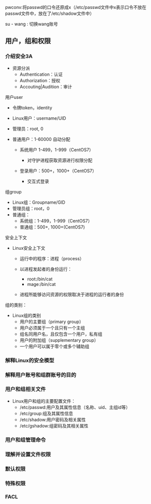 pwconv:将passwd的口令还原成x（/etc/passwd文件中x表示口令不放在passwd文件中，放在了/etc/shadow文件中）

su - wang : 切换wang账号

## 用户，组和权限

### 介绍安全3A

+ 资源分派
  + Authentication：认证
  + Authorization：授权
  + Accouting|Audition：审计

用户user

+ 令牌token，identity

+ Linux用户：username/UID

+ 管理员：root, 0

+ 普通用户：1-60000 自动分配

  + 系统用户 1-499，1-999（CentOS7）
    + 对守护进程获取资源进行权限分配

  + 登录用户：500+，1000+（CentOS7）
    + 交互式登录

组group

+ Linux组：Groupname/GID
+ 管理员组：root，0
+ 普通组：
  + 系统组：1-499，1-999（CentOS7）
  + 普通组：500+, 1000+(CentOS7)

安全上下文

+ Linux安全上下文

  + 运行中的程序：进程（process）
  + 以进程发起者的身份运行：
    + root:/bin/cat
    + mage:/bin/cat

  + 进程所能够访问资源的权限取决于进程的运行者的身份

组的类别：

+ Linux组的类别
  + 用户的主要组（primary group）
  + 用户必须属于一个且只有一个主组
  + 组名同用户名，且仅包含一个用户，私有组
  + 用户的附加组（supplementary group）
  + 一个用户可以属于零个或多个辅助组

### 解释Linux的安全模型

### 解释用户账号和组群账号的目的

### 用户和组相关文件

+ Linux用户和组的主要配置文件：
  + /etc/passwd:用户及其属性信息（名称、uid、主组id等）
  + /etc/group:组及其属性信息
  + /etc/shadow:用户密码及相关属性
  + /etc/gshadow:组密码及其相关属性

### 用户和组管理命令

### 理解并设置文件权限

### 默认权限

### 特殊权限

### FACL